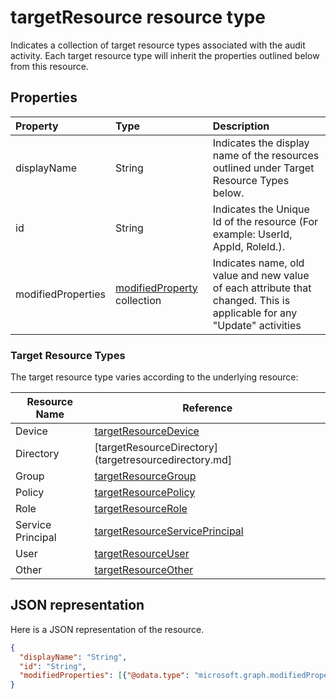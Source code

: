 # targetResource resource type
Indicates a collection of  target resource types associated with the audit activity. Each target resource type will inherit the properties outlined below from this resource.


## Properties
| Property	   | Type	|Description|
|:---------------|:--------|:----------|
|displayName|String|Indicates the display name of the resources outlined under Target Resource Types below.|
|id|String|Indicates the Unique Id of the resource (For example: UserId, AppId, RoleId.).|
|modifiedProperties|[modifiedProperty](modifiedproperty.md) collection|Indicates name, old value and new value of each attribute that changed. This is applicable for any "Update" activities|

### Target Resource Types

The target resource type varies according to the underlying resource:

|Resource Name| Reference|
|-------------|----------|
Device|[targetResourceDevice](targetresourcedevice.md)
Directory|[targetResourceDirectory](targetresourcedirectory.md]
Group|[targetResourceGroup](targetresourcegroup.md)
Policy|[targetResourcePolicy](targetresourcepolicy.md)
Role|[targetResourceRole](targetresourcerole.md)
Service Principal|[targetResourceServicePrincipal](targetresourceserviceprincipal.md)
User|[targetResourceUser](targetresourceuser.md)
Other|[targetResourceOther](targetresourceother.md)

## JSON representation

Here is a JSON representation of the resource.

<!-- {
  "blockType": "resource",
  "optionalProperties": [

  ],
  "@odata.type": "microsoft.graph.targetResource"
}-->

```json
{
  "displayName": "String",
  "id": "String",
  "modifiedProperties": [{"@odata.type": "microsoft.graph.modifiedProperty"}]
}

```

<!-- uuid: 8fcb5dbc-d5aa-4681-8e31-b001d5168d79
2015-10-25 14:57:30 UTC -->
<!-- {
  "type": "#page.annotation",
  "description": "targetResource resource",
  "keywords": "",
  "section": "documentation",
  "tocPath": ""
}-->